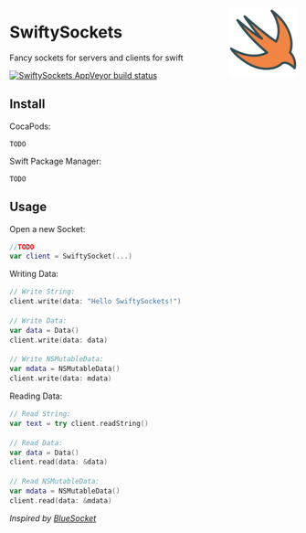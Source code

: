 <p align="center">
  <img align="right" src="https://github.com/mrousavy/SwiftySockets/raw/master/Images/swift_icon.png" height="120" />
  <h1 align="left">SwiftySockets</h3>
  <p align="left">Fancy sockets for servers and clients for swift</p>
  <p align="left">
    <a href="https://ci.appveyor.com/project/mrousavy/SwiftySockets"><img src="https://ci.appveyor.com/api/projects/status/_________?svg=true" alt="SwiftySockets AppVeyor build status"></a>
  </p>
</p>

## Install

CocaPods:
```
TODO
```

Swift Package Manager:
```
TODO
```

## Usage

Open a new Socket:
```swift
//TODO
var client = SwiftySocket(...)
```

Writing Data:
```swift
// Write String:
client.write(data: "Hello SwiftySockets!")

// Write Data:
var data = Data()
client.write(data: data)

// Write NSMutableData:
var mdata = NSMutableData()
client.write(data: mdata)
```

Reading Data:
```swift
// Read String:
var text = try client.readString()

// Read Data:
var data = Data()
client.read(data: &data)

// Read NSMutableData:
var mdata = NSMutableData()
client.read(data: &mdata)
```




_Inspired by [BlueSocket](https://github.com/IBM-Swift/BlueSocket)_
